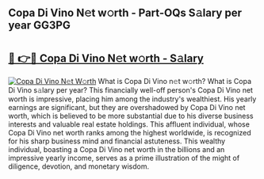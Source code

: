 ## Copa Di Vino N𝚎t w𝚘rth - Part-OQs S𝚊lary per year GG3PG

# <h2><a href="http://gc585t.nevu.top/?p=Copa+Di+Vino">🔗 👉🔴 Copa Di Vino N𝚎t w𝚘rth - S𝚊lary</a></h2>

[![Copa Di Vino N𝚎t W𝚘rth](https://i.imgur.com/Oavwk0R.jpeg)](http://gc585t.nevu.top/?p=Copa+Di+Vino)
What is Copa Di Vino n𝚎t w𝚘rth? What is Copa Di Vino s𝚊lary per year?
This financially well-off person's Copa Di Vino net worth is impressive, placing him among the industry's wealthiest. His yearly earnings are significant, but they are overshadowed by Copa Di Vino net worth, which is believed to be more substantial due to his diverse business interests and valuable real estate holdings. This affluent individual, whose Copa Di Vino net worth ranks among the highest worldwide, is recognized for his sharp business mind and financial astuteness. This wealthy individual, boasting a Copa Di Vino net worth in the billions and an impressive yearly income, serves as a prime illustration of the might of diligence, devotion, and monetary wisdom.
